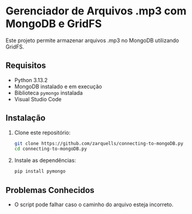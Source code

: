 # Gerenciador de Arquivos .mp3 com MongoDB e GridFS

Este projeto permite armazenar arquivos .mp3 no MongoDB utilizando GridFS.

## Requisitos

- Python 3.13.2
- MongoDB instalado e em execução
- Biblioteca `pymongo` instalada
- Visual Studio Code

## Instalação

1. Clone este repositório:
   ```bash
   git clone https://github.com/zarquells/connecting-to-mongoDB.py
   cd connecting-to-mongoDB.py
   ```
2. Instale as dependências:
   ```bash
   pip install pymongo
   ```

## Problemas Conhecidos

- O script pode falhar caso o caminho do arquivo esteja incorreto.